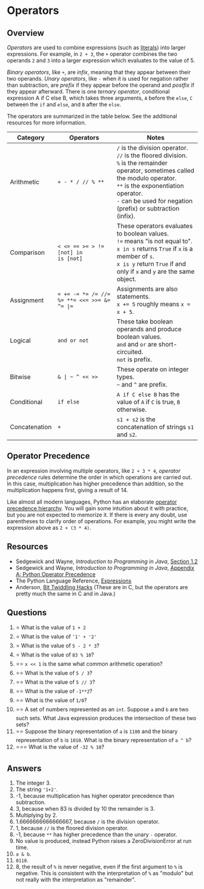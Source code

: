 # Operators
## Overview
*Operators* are used to combine expressions (such as [literals](data_structures/built_in_types.md#Literals)) into larger expressions. For example, in `2 + 3`, the `+` operator combines the two operands `2` and `3` into a larger expression which evaluates to the value of 5.

*Binary operators*, like `+`, are *infix*, meaning that they appear between their two operands. *Unary operators*, like `-` when it is used for negation rather than subtraction, are *prefix* if they appear before the operand and *postfix* if they appear afterward. There is one *ternary operator*, conditional expression A if C else B, which takes three arguments, `A` before the `else`, `C` between the `if` and `else`, and `B` after the `else`.

The operators are summarized in the table below. See the additional resources for more information.

Category|Operators|Notes
-|-|-
Arithmetic|`+ - * / // % **`|`/` is the division operator.<br>`//` is the floored division.<br>`%` is the remainder operator, sometimes called the modulo operator.<br>`**` is the exponentiation operator.<br>`-` can be used for negation (prefix) or subtraction (infix).
Comparison|`< <= == >= > !=`<br>`[not] in`<br>`is [not]`|These operators evaluates to boolean values.<br>`!=` means "is not equal to".<br>`x in s` returns `True` if `x` is a member of `s`.<br>`x is y` return `True` if and only if `x` and `y` are the same object.
Assignment|`= += -= *= /= //= %= **= <<= >>= &= ^= \|=`|Assignments are also statements.<br>`x += 5` roughly means `x = x + 5`.
Logical|`and or not`|These take boolean operands and produce boolean values.<br>`and` and `or` are short-circuited.<br>`not` is prefix.
Bitwise|`& \| ~ ^ << >>`|These operate on integer types.<br>`~` and `^` are prefix.
Conditional|`if else`|`A if C else B` has the value of `A` if `C` is true, `B` otherwise.
Concatenation|`+`|`s1 + s2` is the concatenation of strings `s1` and `s2`.

## Operator Precedence
In an expression involving multiple operators, like `2 + 3 * 4`, *operator precedence* rules determine the order in which operations are carried out. In this case, multiplication has higher precedence than addition, so the multiplication happens first, giving a result of 14.

Like almost all modern languages, Python has an elaborate [operator precedence hierarchy](https://introcs.cs.princeton.edu/python/appendix_precedence/). You will gain some intuition about it with practice, but you are not expected to memorize it. If there is every any doubt, use parentheses to clarify order of operations. For example, you might write the expression above as `2 + (3 * 4)`. 

## Resources
- Sedgewick and Wayne, *Introduction to Programming in Java*, [Section 1.2](https://introcs.cs.princeton.edu/python/12types/)
- Sedgewick and Wayne, *Introduction to Programming in Java*, [Appendix A: Python Operator Precedence](https://introcs.cs.princeton.edu/python/appendix_precedence/)
- The Python Language Reference, [Expressions](https://docs.python.org/3/reference/expressions.html)
- Anderson, [Bit Twiddling Hacks](https://graphics.stanford.edu/~seander/bithacks.html) (These are in C, but the operators are pretty much the same in C and in Java.)

## Questions
1. :star: What is the value of `1 + 2`
1. :star: What is the value of `'1' + '2'`
1. :star: What is the value of `5 - 2 * 3`?
1. :star: What is the value of `83 % 10`?
1. :star::star: `x << 1` is the same what common arithmetic operation?
1. :star::star: What is the value of `5 / 3`?
1. :star::star: What is the value of `5 // 3`?
1. :star::star: What is the value of `-1**2`?
1. :star::star: What is the value of `1/0`?
1. :star::star: A set of numbers represented as an `int`. Suppose `a` and `b` are two such sets. What Java expression produces the intersection of these two sets?
1. :star::star: Suppose the binary representation of `a` is `1100` and the binary representation of `b` is `1010`. What is the binary representation of `a ^ b`?
1. :star::star::star: What is the value of `-32 % 10`?

## Answers
1. The integer 3.
1. The string `'1+2'`.
1. -1, because multiplication has higher operator precedence than subtraction.
1. 3, because when 83 is divided by 10 the remainder is 3.
1. Multiplying by 2.
1. 1.6666666666666667, because `/` is the division operator.
1. 1, because `//` is the floored division operator.
1. -1, because `**` has higher precedence than the unary `-` operator.
1. No value is produced, instead Python raises a ZeroDivisionError at run time.
1. `a & b`.
1. `0110`.
1. 8, the result of `%` is never negative, even if the first argument to `%` is negative. This is consistent with the interpretation of `%` as "modulo" but not really with the interpretation as "remainder".
